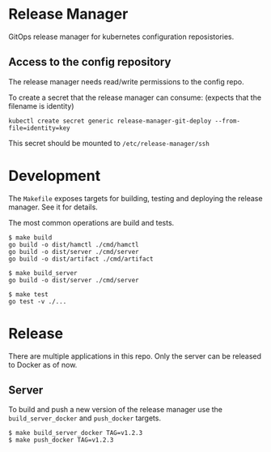 # Release Manager
GitOps release manager for kubernetes configuration reposistories.


## Access to the config repository
The release manager needs read/write permissions to the config repo.

To create a secret that the release manager can consume: (expects that the filename is identity)

```
kubectl create secret generic release-manager-git-deploy --from-file=identity=key
```

This secret should be mounted to `/etc/release-manager/ssh`

# Development

The `Makefile` exposes targets for building, testing and deploying the release manager.
See it for details.

The most common operations are build and tests.

```
$ make build
go build -o dist/hamctl ./cmd/hamctl
go build -o dist/server ./cmd/server
go build -o dist/artifact ./cmd/artifact

$ make build_server
go build -o dist/server ./cmd/server

$ make test
go test -v ./...
```

# Release

There are multiple applications in this repo.
Only the server can be released to Docker as of now.

## Server

To build and push a new version of the release manager use the `build_server_docker` and `push_docker` targets.

```
$ make build_server_docker TAG=v1.2.3
$ make push_docker TAG=v1.2.3
```
